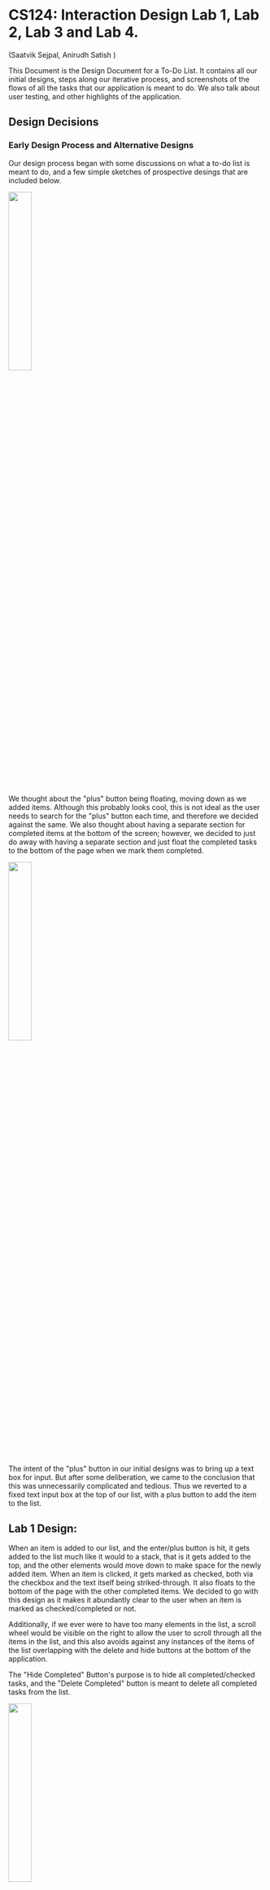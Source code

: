 
# CS124: Interaction Design Lab 1, Lab 2, Lab 3 and Lab 4.

(Saatvik Sejpal, Anirudh Satish
)


This Document is the Design Document for a To-Do List. It contains all our initial designs, steps along our iterative process,
and screenshots of the flows of all the tasks that our application is meant to do. We also talk about user testing, and other highlights of the application.


## Design Decisions

### Early Design Process and Alternative Designs
Our design process began with some discussions on what a to-do list is meant to do, and a few simple
sketches of prospective desings that are included below.


<img src='Screenshots/Page2.png' text-align='center' width=30%/>

We thought about the "plus" button being floating, moving down as we added items.
Although this probably looks cool, this is not ideal as the user needs to search for the "plus"
button each time, and therefore we decided against the same.
We also thought about having a separate section for completed items at the bottom of the screen; however, we decided
to just do away with having a separate section and just float the completed tasks to the bottom of the page when we mark them
completed.

<img src='Screenshots/Page3.png' text-align='center' width=30%/>

The intent of the "plus" button in our initial designs was to bring up a text box
for input. But after some deliberation, we came to the conclusion that this was unnecessarily
complicated and tedious. Thus we reverted to a fixed text input box at the top of our list,
with a plus button to add the item to the list.


## Lab 1 Design:

When an item is added to our list, and the enter/plus button is hit, it gets added to the list much like it would to a stack,
that is it gets added to the top, and the other elements would move down to make space for the newly
added item.
When an item is clicked, it gets marked as checked, both via the checkbox and the text itself being striked-through. It also floats to the bottom of the page with the other
completed items.
We decided to go with this design as it makes it abundantly clear to the user when an item is marked as checked/completed or not.

Additionally, if we ever were to have too many elements in the list, a scroll wheel would be visible on the right to allow the user to scroll through
all the items in the list, and this also avoids against any instances of the items of the list overlapping with the delete and hide buttons
at the bottom of the application.

The "Hide Completed" Button's purpose is to hide all completed/checked tasks, and the "Delete Completed" button is meant
to delete all completed tasks from the list.

<img src='Screenshots/Page4.png' text-align='center' width=30%/>


## Lab 2 Design (changes in Lab2 React implementation):

### List items, completed and uncompleted items
In Lab 2, We implement our app using React, to create a working To-Do list. We made some changes to the initial design in this lab
First, when a new item is added, it does not stay at the top of the List like a stack, but we move it to the bottom of the list (of uncompleted tasks)

Next, when an item is checked, we do move it down the list to a section that has all completed items. However, as opposed to moving a newly checked item to the
very bottom of the list every time, we move it to the completed section, while still maintaining the order in which they were inserted in the
to-do list.

### Buttons:
Based on feedback from Lab1, we made some changes to our buttons in this iteration of the project.
Firstly, if a button is in a situation that it cannot/should not be used, we grey it out, and then disable the actions of the same

Therefore, for the add (+) button, until and unless an input is typed in the text box, it remains greyed out, and as soon as we enter/add the typed item
to our to-do list, it gets greyed out again.

Along the same lines, when no items are marked as completed, or when the to-do list is empty, the "hide completed" and "delete completed" buttons are
greyed out to indicate that they cannot be used (have no function). In addition to this, the buttons are disabled so that accidentally clicking on them does not trigger any
unwanted actions

<img src='Screenshots/HideDeleteDeactivated.png' text-align='center' width=30%/>


When the "hide completed" button is clicked to hide items, the delete button becomes grey and disabled so that users do not accidentally delete
items that they cannot see. Therefore, you can only delete completed items from the list if you are in the visibility mode where you can
see all the items.

<img src='Screenshots/DeleteDeactivate.png' text-align='center' width=30%/>

Finally, we considered comments from Lab 1 about our buttons for the items resembling radio buttons. However, considering the context that they are in (todo list app)
plus the results from the user testing we did, we decided to keep the same design for the buttons (as they also match our rounded theme without sacrificing usability)

### Alert when Delete button is clicked

We added an alert box for when the "delete completed" button is clicked, warning the user that they are going to make an irreversible change,
and asking them to confirm if they want to carry out the action, or hit "No" to revert to the initial state of the list (before the delete button was clicked)
For this alert, we used an Alert package called Sweet alert. The documentation for this alert is below.

We implemented our own CSS to style this alert as to meet the design and theme of our To Do List.

A small note: The sizes of the "No" and "Yes" are actually the same. But the "No" button looks slightly bigger
because by default, that is the one that is selected, and if enter is hit, the "No" button is pressed. We thought about
changing this, but then decided that this makes senese, as users cannot accidentally delete items by hitting enter two times.

Sweet Alert: https://sweetalert.js.org/

<img src='Screenshots/Alertbox.png' text-align='center' width=30%/>



### Changes to Label-Checkbox implementation

To implement editing of items in the Todo List, we removed the functionality of clicking on the label as well to mark the items. Instead, now to mark an item
as completed, a click on the checkbox is required. Clicking on the label enables editing of the text, and allows the user to change the name/title of any task already
in the todo List.

<img src='Screenshots/NewLabelCheck.png' text-align='center' width=30%/>

Additionally, to deal with long tasks (singel task), we implemented a horizontal scrolling mechanism, rather than wrapping. An example of the same is shown below.
This screenshot is a frame while scrolling to the right to see the full item.

<img src='Screenshots/HorizontalScrolling.png' text-align='center' width=30%/>

### Vertical Scrolling

After thinking about edge cases/possible situations where our initial design might break, we thought about implementing
a vertical scrolling mechanism to help deal with lists that have a lot of tasks. A picture of the same is attached below for illustration.
The scroll bar can be seen on the right side of the app.

<img src='Screenshots/VerticalScrolling.png' text-align='center' width=30%/>


## Lab 3 Design:

To incorporate the added functionality of priority for tasks, we needed to make some substantial changes to our
design. These were:
1. Adding a dropdown at the top of the application to allow the user to choose what metric they want to sort by.
2. Adding a dropdown by the input field, to allow the user to add the priority of the task they add to the list. However, users who do not care about priority can continue to use the app with no hiccups, as the default priority of 1
   is applied to all the entered items.
3. A dropdown for each task in the list, indicating the current priority, allowing for editing/changing functionality of priorities.
4. To add the dropdown for each list item, we incorporate a one dimensional gridbox for each list item, which is inserted
   into the two dimensional gridbox that holds all the contents of the list, and the buttons and input fields.

Throughout this design, we maintain our design philosophy of greying out all buttons that cannot be used. Therefore, when
there are no items to be filtered, the filter button remains greyed out, and similarly when there is nothing to add,
the priority button by the input field remains greyed out.

### 1. Dropdown at the top:
The dropdown at the top provides three features to the user. We allow the user to filter by Name, Priority, or Date Created .
The pictures for the flow of performing a sorting task are below.

#### Filter Button at the beginning of the task:
<img src='Screenshots/FilterButtonStart.png' width=30%/>

#### Filter Button while selecting a metric to filter by:
<img src='Screenshots/FilterButtonIntermediate.png' width=30%/>

#### Filter Button after selecting a metric to filter by:
<img src='Screenshots/FilterButtonEnd.png' width=30%/>

### 2. Dropdown by Input Field:

#### When there is nothing in the input field, the dropdown button remains greyed out
<img src='Screenshots/InputPriorityStart.png' width=30%/>

#### While typing, the button becomes orange to indicate that it can be used.
<img src='Screenshots/InputPriorityAdding.png' width=30%/>

#### Clicking on the button gives the following dropdown.
<img src='Screenshots/InputPriorityInter.png' width=30%/>

#### After selecting the priority, and enter/item is added.
Then, the item is added, and the next priority remains the same.
This allows users to enter multiple items in quick succession with the same priority.

<img src='Screenshots/InputPriorityEnd.png' width=30%/>

### 3. Dropdown button for each task item in the list:

#### Before editing the priority of the task, screen looks like this.
<img src='Screenshots/TaskPriorityStart.png' width=30%/>

#### Screen while editing the priority:
<img src='Screenshots/TaskPriorityInter.png' width=30%/>

#### Screen After priority is edited:
<img src='Screenshots/TaskPriorityEnd.png' width=30%/>

## Lab 4 Design:
For this Lab, we added more functionality to our application. These were accessibility (both tabbing and voice over), multiple list functionality and support for multiple
screen sizes.

### Accessibility:
Tabbing follows the order of HTML as it is generated. During all our labs, we were conscious about this, and ensured
that we generated our HTML in the order we want it displayed. Therefore, tabbing through the application (including shift+tab for going in the backward direction) works
really well. Additionally, using the spacebar/enter key to select, move to different pages of the application depending on what the feature is
is needed. Exactly how these mechanics work is addressed in our <a href='https://youtu.be/K11KCT0sHxA'>Youtube Video</a>!

Furthermore, we have made our app very accessible for people with low vision and people who are visually impaired through the use of Aria Labels for our HTML elements. These Aria Labels make it such that if someone uses a Text to Speech Helper such as VoiceOver on Mac, then helper will be able to provide detailed descriptions of what each of the elements in our app do.
A demo showing the functionality of our app with the VoiceOver Utility can be found in this <a href='https://youtu.be/V2-YBc7EShA'>Youtube Video</a>.

### Multiple Lists:

Multiple lists is a must-have feature in any good To-Do list. Now that we have a much better understanding of React, and components,
we were able to implement the same with little to no hiccups. The design for this follows our philosophy that we used for items in our single list To-Do List.
When the application is opened, a screen with all the lists is shown (if any exists, else empty), and adding a new TaskList is the same as adding a new item. The TaskList name is entered in the text input field,
and then it is added to the "List of Lists" or "List of TaskLists".

Each TaskList name can be edited by clicking on it, much like the items in the To-Do List. Then, for each TaskList, there is a "Go" button, which when clicked
opens the "TO-Do List" for that TaskList. Once inside a particular list, we also have a "back" button to allow the user to come back to the main screen with all the different TaskLists, to do other actions.
There is also a delete button, which allows users to delete entire TaskLists individually. However, since deleting a whole TaskList
is a big task (in that you do not want any mistakes), we have an alert pop up to indicate to the user that this is an irreversible action, asking for confirmation to proceed.
We also have a delete-all-lists button that is pretty self explanatory. It deletes all the TaskList, and therefore all the individual tasks in all the TaskLists. Naturally, as this is also a potentially dangerous action,
we have an alert box asking for confirmation from the user that they intend to do the indicated action.

There are some pictures below to show this new features.

Homepage:

<img src='Screenshots/ListOfTasklistsHome.png' width=30%/>

Inside a particular TaskList:

<img src='Screenshots/IndicateBackButton.png' width=30%/>

### Multiple Screen Sizes:

Responsive design is a very important component of an application, that allows it to be used on different sized devices, from different manufacturers.
While our design works for mobiles, desktops and iPads in both landscape and Portrait mode, the way our CSS works allows the application to be viewed in all sizes of screen in between and larger than these three mentioned
sizes, which we think is very cool and important. That is, not only does it work on Moto G4, but also on other mobile devices, and other tablets, and desktop sizes and aspect ratios.

When used on larger screens, our application is not just a zoomed in version of the mobile screen, but the extra screen real estate is used for more items/tasks/TaskLists
to be visible at once without scrolling. We do have slightly larger fonts for bigger displays just to make it easier on the user to parse the information, and use the application to its best potential.

A few pictures indicating the application in a few different screen sizes are below (not all)!:

Desktop:

<img src='Screenshots/DesktopTaskList.png' width=30%/>

Phone Landscape:

<img src='Screenshots/MobileLandscape.png' width=30%/>

iPad Portrait:

<img src='Screenshots/IpadPortrait.png' width=30%/>

iPad Landscape:

<img src='Screenshots/IpadLandscape.png' width=30%/>

iPad Landscape List of TaskLists view:

<img src='Screenshots/IpadLandscapeLists.png' width=30%/>

### Loading Pages

Another change we made to our design, was to  have two separate loading screens: one for the Lists of Lists page, and the other for when we're inside a List. We also added a nice spinning loading icon to our loading pages.


## Lab 5 Design:

For this final Lab, we added support for logging in, and therefore multiple users. We support creating new log ins through 
valid usernames and passwords. We also support logging in via google, and facebook. (TODO)
In conjunction with this, we support sharing of lists with other users. A shared list is editable by the owner, and everyone to whom it is shared, 
however, only the owner can delete this list. 

### Sharing decisions:
In our UI, shared lists and unshared lists are distinguishable, as we display them in two different groups.

If User A shares with user B, it automatically shows up amongst their lists. 

If User A shares a list with User B, User B cannot delete that list

if User A shares a list with User B, User B does not need to accept the sharing, it just shows up. 

We added some pop up Alert boxes to indicate to the user when something goes wrong while signing up. These errors include, but are not limited to:
bad username formatting, too short a password, wrong password, etc. We display the error message that we get from firebase, so that the user
is able to look at the same, and make any changes necessary. 

### New log in page: 

TODO

### New Sign Up Page: 

<img src='Screenshots/Signup.png' width=30%/>

### Example pop up Alert when user enters a wrong password:

<img src='Screenshots/WrongPassword.png' width=30%/>

### New List of Tasklist screen with log out feature:

<img src='Screenshots/NewTasklistView.png' width=30%/>

### New View of one TaskList with Log out and share list buttons:

<img src='Screenshots/NewTaskView.png' width=30%/>


### View of pop up to share with other users:

<img src='Screenshots/ShareListPopup.png' width=30%/>

We are very proud of this feature to share with multiple users. This allows us to auto-fill usernames (emails in this case), and enter multiple
users to share with in the field, very quickly through the keyboard


<img src='Screenshots/ShareListMultiPopup.png' width=30%/>




## User Testing:

### Lab 1 (static app)
We showed our project to one of our roommates, who we will refer to as Person A in this section. As we do not have a working
page/application due to the lack of javascript, we just spoke about the design, their first thoughts on how useable it was, etc.

Person A believed that our application was quite clear on how to add elements to the to-do list, which was via the text input at the top
followed by an enter keystroke, or hitting the plus button. Additionally, they liked our idea of how checked items/completed items
would float down the list and pile up at the bottom of the list, creating a clear demarcation between uncompleted and completed tasks.

They did mention something that we feel could be useful if we are ever to actually implement javascript for this application. To edit
items that are already in the list, they felt that a long press on mobile was the most intuitive and logical way to edit tasks.
Therefore, we would like to add this functionality in our future implementation.

### Lab 2

#### Person B:
(This user testing was done before the complete version of the app was done. i.e, the alert box was not implemented, along with some other teething issues
such as wrapping)
Person B also had positive feedback about our application. They were impressed by how hitting enter while adding an item added it to our list.
They also suggested that when the hide completed button was clicked, and the completed items were hidden, the delete button should be deactivated, so that users do not accidentally delete something they did not intend to.
(This feedback was implemented in our final version). Person B also spoke about how it would be nice if when they checked an item to mark as completed, if it first visually showed itself being checked, and then moving
to its respective place in the lower portion of the list rather than immediately jumping there. They also said, that when adding an item to a list, the focus in the List changed to that item. This would be particularly useful when there are
a lot of items in the list, and the user gets lost when adding new stuff to an already large list. This is something that we have tried to implement, but are stumbling on in the final stages.

Person B was also impressed with the vertical scrolling to accomadate for very large lists with a lot of items.


#### Person C:
Person C thought that our app was overall quite intuitive and easy to use. They were particularly happy that clicking the "Enter" key
while adding a task actually created it and that they did not have to click on the "+" button. Furthermore, they were also impressed by the
Alert Box that shows up when a user attempts to delete a task. One thing that Person C thought was not immediately obvious, was that the tasks were editable
on click. At the moment, we could not think of a way to make it more obvious while maintaining our minimal design, but we will give it more thought in future labs.
Person C also thought that when a task is too long, it was perhaps not convenient that the task extends on the same line and allows the user to scroll horizontally.
While we do note Person C's thoughts, we were having trouble wrapping the text of a task that was too long correctly.


### Lab 3

#### Person D:
This user testing was done before the complete version of our application for this lab was completed.
This person's feedback really helped and resulted in some changes in our delpoyed model.
This user, while adding items to our list, did not know what the 1, 2, 3 referred to priorities. At this stage,
the dropdown in our input field for priority did not have any text, and was simply 1, 2, 3 as well. So the user was confused, and assumed that
these numbers implied how long it should take them to complete the task. Therefore, we took this feedback, and edited the
priority button in the input field to have the text priority while loading as its default value, so that users know what it is.

Person D also commented on how the dropdown for the filter button said "Created", and suggested that "Created Date" would be more
informative, and we took this advice and made the required change to our app.
This user also really liked our alert that pops up when deleted items are deleted.


### Lab 4


#### Person E:

This user testing was done after the complete implementation of our list of TaskLists, with the most recent version of the UI.
This person identified that the main page was a list of TaskLists quite quickly, but suggested that the name we used for this
landing page be something else, and not just "Lists". We took this advice and made the change to it. Person E was very appreciate of the
trash can symbols we used to indicate the delete action, and said that it was "neat" and very intuitive. They were impressed by the ability to edit
the names of TaskLists themselves!

Upon entering a particular TaskList, they were able to find their way around the application quite easily, understanding the mechanics
of how adding/deleting/renaming tasks work. Similar to Person D from Lab 3, they were confused by what the 1,2,3 meant for priority for a bit, but
then were able to understand/use their own interpretation for it, that being that it was the urgency with which the tasks had to be completed.

They liked that the back button was at the top left, keeping with standard conventions of back buttons, particularly in web browsers.
Person E enquired about whether swiping to the right from the left corner of the screen would work/take them back on a mobile device.
To be honest, we did not really think of this until they brought it up, but we recognize that this is a very common gesture in mobile applications,
and want to look into this for possible implementation in future labs!


#### Person F:

This users experience seemed to echo the comments of Person E. They were able to very quickly navigate through the application. This person
added new taskLists to the list, and played around with renaming it, then deleting them/going into a particular list and then adding individual items.
This was very nice to see as they seemed to get all the features fairly intuitively. One comment they made was that they were not sure why the priority dropdown was greyed out
and they kept trying to click this. Our rationale for greying this button out was that when there is no item to be added, the button serves no purpose, and is therefore greyed out, and deactivated.

On discussion later they seemed to like this, but they were still a bit confused by this behaviour while using the application. However, this behaviour did not hinder the way they used the app, rather it was
a minor issue. Due to this observation, we decided to not change the existing functionality of the button, but we do intend on keeping this in mind, and should the
situation come where multiple users are confused by it, or it only hinders more than helps, the change can be made to ensure that the button is not greyed out.

Apart from this, the user had positive feedback, and was quite happy with its performance! This made us very happy as well.

Both Person E and F for this user testing are people who are NOT in this class, and are not CS majors. Therefore they represent a larger percentage of the user population, and it was nice to see
that to even such users, the application was intuitive, and helpful.

### Lab 5:

#### Person E:
This person was one of the people who did some user testing for Lab 4. They had a similar experience to the last round of testing with regards to 
the list of Tasklists, and adding items to a particular list, as this flow did not change at all from our previous iteration. They commented on the ease of use
of the application, and the intuitive flow of adding items, changing priority, and deleting lists altogether.

After a bit of playing around, I asked them to try "breaking" the application, starting from the log-in screen. 
Person E proceeded to log out, and then tried breaking the application with bad emails, passwords, mismatching passwords and more. Most of the time
they were hit with a pop-up that displayed the corresponding error from firebase, and they were really impressed with this. They particularly 
pointed out the fact that the message had great detail into what went wrong, and they commented that this would "enable users to make the change to the error".

They were also impressed with the ability to sign in via other methods, such as Google on our application. 

Then, seeing as they did not try sharing with other users until  this point, I directed them to try doing the same. Upon this instruction, 
they very quickly navigated to the list of their choice, and began trying to share the same. They were quite thrilled with the ability of being able to 
share the list with multiple people, and the way the UI worked. They appreciated the fact that the field had the functionality of filtering based
on what was typed, and the ability to hit "return/enter" to add the highlighted user to the list to share to. In conjunction with this, the ability to thit
the "x" button to remove a user with whom the list was shared to was a great touch. 

One of the only negatives that this user had was the fact that there was a Pop-up when they had to sign up. I guess they are more used
to being redirected to a new page altogether, this was something out of the norm. We took this criticism constructively, but decided to not apply the suggested changes
to our application. We believe that the pop up makes the flow easier, and that a whole new page is not required for the amount of information that we require of this feature (just three fields, and two buttons) 

This user had mostly positive feedback, which was reassuring to us as this solidified our idea that our application is easy and intuitive to use.  


## Screenshots and Images from our implementation:

Attached below is a screenshot of our application at a random stage, with some items in the list, and some items marked as checked.

<img src='Screenshots/MainHTMLPic.png' width=30%/>


We also have images from different stages of our application to show the flow when completing the different tasks that it is intended to do.

For all the following Flows below are flows for any particular TaskList. Since we just added our List of TaskLists functionality, there is a slight to change to this flow
The root flow in each TaskList remains the same, except going to that particular TaskList requires the additional step of clicking "GO" on the corresponding TaskList.


### Task 1: Adding a task to an empty list

To add an item, simply type in the input text box at the top of the app, and then hit "Enter/Return" on your keyboard, or the + button
to add the item to the list.

Screen at the Beginning of the task:

<img src='Screenshots/PreTask1.png' width=30%/>

Screen during the process of adding an item to the list:

<img src='Screenshots/IntermediateTask1.png' width=30%/>

Screen after adding said item to the list:

<img src='Screenshots/PostTask1.png' width=30%/>

### Task 2: Adding an element to a non-empty List

To add an item, simply type in the input text box at the top of the app, and then hit "Enter/Return" on your keyboard, or the + button
to add the item to the list.

Screen at the Beginning of the task:

<img src='Screenshots/PreTask2.png' width=30%/>

Screen during the process of adding the item to the list:

<img src='Screenshots/IntermediateTask2.png' width=30%/>

Screen after adding said item to the list:

<img src='Screenshots/PostTask2.png' width=30%/>

Here we can see how our app deals with new items when there are already existing things to do.
It simply adds it to the bottom of the unchecked portion of the list (if there are any checked items). Therefore, a newly added item floats down the list
and gets added just above completed items (if any)


### Task 3: Mark an Item completed

To mark an item as completed, simply click on the check button on the left, and this marks the item as completed.

Screen at the Beginning of the task:

<img src='Screenshots/PreTask3.png' width=30%/>

Screen after marking item as completed:

<img src='Screenshots/PostTask3.png' width=30%/>

Our app moves the completed items to the bottom of the list, as talked about earlier, therefore grouping all
completed and uncompleted items together.

### Task 4: Rename an item in the list:

To rename a task, a click on the text is all that is required. Once done editing, simply click away (in a different position) or
hit enter

Screen at the Beginning of the task:

<img src='Screenshots/PreTask4.png' width=30%/>

Screen during the process of renaming the item:

<img src='Screenshots/IntermediateTask4.png' width=30%/>

Screen after renaming the item:

<img src='Screenshots/PostTask4.png' width=30%/>

To rename the item, our text is editable, and thus when a user clicks on the text, they are able
to rename that to whatever they please. whether this be completely removing text, or adding some more.


### Task 5: To show only uncompleted items

To accommodate this task, we have a button called "Hide Completed", which is pretty self explanatory.
On clicking this button, the application will hide all completed tasks from the user, and the button's text changes
to show all. Clicking this button show all will revert to the stage where all tasks, both completed and uncompleted are visible

Screen at the Beginning of the task:

<img src='Screenshots/PreTask5.png' width=30%/>

Screen after clicking hide completed button:

<img src='Screenshots/PostTask5.png' width=30%/>

### Task 6: Delete all completed tasks:

For this function, our app has a "delete completed" button, which when clicked will bring up an alert tab,
asking the user to confirm their action, or revert back. If they chose to delete all items delete all items that are marked as checked/completed in the list, leaving only the uncompleted
tasks on the screen. Unlike hide completed tasks, this is not reversible, and actually removes them, rather
than just not showing the completed tasks.

Screen at the Beginning of the task:

<img src='Screenshots/PreTask6.png' width=30%/>

Screen during the alert pop up:

<img src='Screenshots/IntermediateTask6.png' width=30%/>

Screen after deleting all completed tasks (if yes):

<img src='Screenshots/PostTask6.png' width=30%/>

Screen if No/Cancel is hit:

<img src='Screenshots/PreTask6.png' width=30%/>

The flows for a few additional things that we thought would be good to elaborate on are mentioned below.

### Task 7: Going to the TaskList named Homework:

Screen when on the main page of the application:

<img src='Screenshots/GoingToTaskListBeginning.png' width=30%/>

Screen while selecting Go button:

<img src='Screenshots/GoingToTaskListIntermediate.png' width=30%/>

Screen after clicking Go Button:

<img src='Screenshots/GoingToTaskListEndpng' width=30%/>

There is a loading screen with a spinning wheel that shows as the page is loaded. This is more visible on lower end devices, or with throttling/bad internet.


### Task 8: Deleting a TaskList:

Screen when inside that TaskList:

<img src='Screenshots/DeletingTasklistBeginning.png' width=30%/>

Screen after clicking Back:

<img src='Screenshots/DeletingTasklistInter1.png' width=30%/>

Screen after clicking the Trash can corresponding to this List:

<img src='Screenshots/DeletingTasklistInter2.png' width=30%/>

Screen after confirming the deletion:

<img src='Screenshots/DeletingTasklistEnd.png' width=30%/>

The other flows, such as creating a new list, deleting all lists, editing a list follow the same philosophy that was and continues to be used with individual tasks in their TaskLists. Thus we do not mention and have pictures for all these tasks, but do mention that they
are the same in terms of how to do them, with the exception that no marking lists as checked. The analogous thing to do here is to simply delete
the entire list when completed (or keep it. Upto the user).

## Challenges Faced

### Lab 1
Our initial mistake was in understanding the purpose of this lab. We thought that we had to make a fully functioning JavaScript based
Web App that would allow all the To-Do List functionalities. Hence, we spent a few hours, initially working in Raw JS trying to make this a
proper To-Do List. After we realized that the task was to simply make static webpages, our process went a lot more smoothly and we did not face any really
problematic challenges.

I think the primary thing that we struggled with was just not being able to align elements correctly with GridBoxes.
Also, it took us a while to select a font that we were happy with because some of the initial fonts we chose had weird ways of
displaying hyphens. Hence, we finally arrived at the QuickSand font which is a Google Font (and we think it looks pretty good!).


### Lab 2
One of the first challenges we faced was when we were trying to make completed items float below our uncompleted items was that the text of our item would move down; however,
the item that takes its place would be marked as completed. This bug took us a really long time to figure out until we realized that we had to use keys so that React would know
which list item actually needs to be moved where.

Another challenge we faced was wrapping the text in the same alignment as the first line of the task. The text would wrap below the checkbox and we were unable to find a fix for this.
Hence, we changed our implementation so that if a task was too long it would continue on the same line and provide a horizontal scroll bar.

### Lab 3
We struggled a lot with understanding the filtering and how firestore implements this. The thing that took us a while to figure out
was how to re-render the React app when the filter query is run, on the new filtered data. We managed to overcome the issue by
using two different queries, one that uses an OrderBy clause when filter is active, and one that is just our default query when we just want to pull the data as is from firestore.

Another big issue we had this lab was getting the app working simultaneously on two different tabs or devices. We were very puzzled
as this functionality seemed to work in most instances, but not completely. For instance, adding an item/editing an item worked well, and
we could see the update on the other tabs when the change was made on one. However, when an item was marked as checked, or the priority of the same
was changed, the changes were not showing on the other devices. It took us a while to debug this, but we figured it out, and the issue was with
us using a React state, when the props could be used directly.

### Lab 4

The most challenging part of this lab was making it usable in multiple screen sizes. Playing around with a lot of @media screen queries was tedious, but it paid off in the end.
To accomplish this goal of usability in different screen sizes, we had to make some under the hood changes to our implementation, such as adding flex-boxes (grid-boxes with one row)
in multiple other locations. We also had to revert from coding all our CSS in Pixels to percentages and "fr", which was tedious, but made us realize that using percentages is usually the way to go when
creating an application, and to always/most of the time start with that as the foundation.

Another slightly challenging this lab was implementing the List of TaskLists. It took us a bit to visualize what this would entail,
how we would create this new component/components and integrate it into our app. This entailed creating new components, and calling them from our App.js,
and making a host of changes to how the data was stored in our database (adding another layer of nesting). We also had to make
changes to how we used firebase queries, and functions that called firebase functions to do operations on the database. However, once we understood
how to do this, it was smooth sailing from there on.


### Lab 5:
We faced quite a few challenges during this lab. The most pressing one was to get the "sharedWith" field for the list that was selected, 
so that we could use this information to display to the user with whom they have shared the list previously. This is a huge usability feature, 
and helps users from forgetting that they already shared this information with people earlier. However, querying this information was quite difficult for us, as it this
diverted from the way we were querying. We finally managed to figure it out after around 3 hours of debugging by doing some error handling. 

The second major challenge we faced was figuring out how to use a react-plug in that helps us display all the users of the application in a neat way, such as to facilitate
filtering when the user enters emails to share with. We managed to get it working, and style it to our liking. We included it in our app as a pop-up so as to not 
clog up the screen with clutter if a user intends on sharing the information with a lot of users. We are really happy with how this turned out. 

A final hiccup we had was when styling the log in page. Due to our design decisions, we had a lot of nested elements, and therefore had to use a lot of nested gridboxes. 
This was a bit tedious, and hard to do initially, but in the end we figured this out, and the design looks quite appealing and easy to use as well. 

Finally, we were trying to incorporate password verification while signing up. This helps users from typos in the password field which is quite important. 
We did the same, however had some issues with the DOM re-rendering  unexpectedly. We managed to fix most of the issues, but seeing as there are 3 fields to enter while signing up, 
with multiple errors possible in each, we were not able to fix all the permutations and combinations, but we feel like we addressed the most. These issues were entirely visual.  
Due to the robustness of the firebase API, and our checking of matching passwords, users cannot sign in unless the email is formatted accurately, and their passwords match. Sometimes due to the funny 
re-rendering  that we have not fully understood yet, the app goes back to the log in screen. This indicates to the user that something went  wrong ,but the issue is that they would be unsure about what went wrong.
We do our best to minimize this issue. 

## Part of the Design you are most proud of:

We are quite proud of the color scheme that we ended up using. We both think that we are not super artistic and hence are quite proud of how pleasing
our To-Do List looks. The general minimalist design that we have come up with also looks quite nice in our opinion with the rounded corners of all the elements on the page.

We are really happy with the way our completed items move to the bottom portion of the list. We are proud of how we implemented this and also that we understand how it works.

We are also quite pleased with the SWAL alert box that we have when the delete button is clicked. We were able to style this in an attractive way that matched our
app.


### Lab 3:
We are very proud of how our app turned out this week. Firstly, the new buttons we added do not clog the screen.
They are quite nice in their location with regards to the other elements. Also, the philosophy we have of greying out the buttons
when they are not in a position to be used is incorporated with all of these buttons, and we are quite pleased with that.

When a metric for sorting is selected, and changes are made to the tasks in the list, its position changes dynamically. That is,
it slots into its required position according to the filter as soon as the change is made. We think this is pretty cool, and are really happy with this functionality.

We are also proud of our alignment of elements in this application. We used the advice from the guest lecture from Wednesday's class
and applied the same to our app. We tried our best to align elements with something else, and we think this turned out really well.


### Lab 4:
We are really proud of our overall implementation and how this app turned out. We are very pleased with our drive to stick to a design philosophy throughout the development of this application,
and even when implementing the List of TaskLists.
We are also very pleased with the ability of our application to handle different screen sizes and be usable in all of them including landscape mode on devices that support this feature.

Another thing that we are proud of, that is a feature we have carried over from lab 4, but worked really hard to maintain across all screen sizes is alignment.
Aligning the different elements with each other, as the screen changed in size was quite challenging, but quite satisfying once we finished.

Additionally, we are happy with the accessibility that this application has. That is, it is easy to
use with the keyboard only. Also, this is the first time we are using Aria-labels in such a widespread manner, and we are happy with how it turned out.

Finally, during our user testing, we got feedback that our app is intuitive, easy to use, and looks visually appealing. This feedback from our users really made us very proud.  


### Lab 5: 

We are proud of the way we have implemented sharing of lists. We think it is really neat that users are able to see other users on the platform, and select from that list. Additionally,
the filter feature in the plug in that we use, where the user enters the email to share with is really neat. This would be particularly useful when there are a lot of users on the platform , and when someone wants
to share with a lot of users. The plug in also has an auto-fill feature, so hitting enter on the highlighted name adds it to the list to share, and the user can continue entering other people to share to from their keyboard without using
a mouse, or retouching the input field (if on mobile). 

We are very happy with the look of the application. We think it is very intuitive to use, both to us as the developers of this app, but also from the feedback we got during our multiple 
rounds of user testing throughout the development of this application. 

We are also really pleased with the way we stuck to our design philosophy while adding these new features. We stick to our theme, and also stick to the concept of alignment, where
we align items with respect to one another, making it appealing / less cumbersome to use. 

Additionally, implementing  small but really useful features was something we really wanted to pull off well. These were features such as the pop-ups on the log-in screen 
when the user enters information that causes errors from the firebase API, pop-ups when passwords do not match, different UI for shared and unshared lists, and a separate pop-up window where sharing of lists
can be done for more screen real estate. Refer to pictures in the design section that highlight some of these features. 

